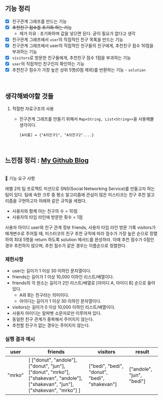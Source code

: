 ## 기능 정리

- [x] 친구관계 그래프를 만드는 기능
- [x] ~~추천친구 점수를 초기화 하는 기능~~
  - 제거 이유 : 초기화하며 값을 넣으면 된다. 굳이 필요가 없다고 생각
- [x] 친구관계 그래프에서 `user`의 직접적인 친구 목록을 만드는 기능
- [x] 친구관계 그래프에서 user의 직접적인 친구들의 친구에게, 추천친구 점수 10점을 부과하는 기능
- [x] `visitors`로 방문한 친구들에게, 추천친구 점수 1점을 부과하는 기능
- [x] `user`의 직접적인 친구인지 확인하는 기능
- [x] 추천친구 점수가 가장 높은 상위 5명(0점 제외)를 반환하는 기능 - `solution`

<br>

## 생각해봐야할 것들

1. 적절한 자료구조의 사용

   - 친구관계 그래프를 만들기 위해서 `Map<String, List<String>>`을 사용해볼 생각이다.

     `[A이름] = {"A의친구1", "A의친구2"....}`

<br>

## 느낀점 정리 : [My Github Blog](https://xi-jjun.github.io/2022-10-26/wootecoBackendFirstWeek)

<br>🚀 기능 요구 사항

레벨 2의 팀 프로젝트 미션으로 SNS(Social Networking Service)를 만들고자 하는 팀이 있다. 팀에 속한 크루 중 평소 알고리즘에 관심이 많은 미스터코는 친구 추천 알고리즘을 구현하고자 아래와 같은 규칙을 세웠다.

- 사용자와 함께 아는 친구의 수 = 10점 
- 사용자의 타임 라인에 방문한 횟수 = 1점

사용자 아이디 user와 친구 관계 정보 friends, 사용자 타임 라인 방문 기록 visitors가 매개변수로 주어질 때, 미스터코의 친구 추천 규칙에 따라 점수가 가장 높은 순으로 정렬하여 최대 5명을 return 하도록 solution 메서드를 완성하라. 이때 추천 점수가 0점인 경우 추천하지 않으며, 추천 점수가 같은 경우는 이름순으로 정렬한다.

### 제한사항

- user는 길이가 1 이상 30 이하인 문자열이다.
- friends는 길이가 1 이상 10,000 이하인 리스트/배열이다.
- friends의 각 원소는 길이가 2인 리스트/배열로 [아이디 A, 아이디 B] 순으로 들어있다.
  - A와 B는 친구라는 의미이다.
  - 아이디는 길이가 1 이상 30 이하인 문자열이다.
- visitors는 길이가 0 이상 10,000 이하인 리스트/배열이다.
- 사용자 아이디는 알파벳 소문자로만 이루어져 있다.
- 동일한 친구 관계가 중복해서 주어지지 않는다.
- 추천할 친구가 없는 경우는 주어지지 않는다.

### 실행 결과 예시

| user | friends | visitors | result |
| --- | --- | --- | --- |
| "mrko" | [ ["donut", "andole"], ["donut", "jun"], ["donut", "mrko"], ["shakevan", "andole"], ["shakevan", "jun"], ["shakevan", "mrko"] ] | ["bedi", "bedi", "donut", "bedi", "shakevan"] | ["andole", "jun", "bedi"] |
